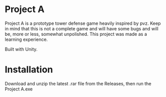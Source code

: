 # Project A
Project A is a prototype tower defense game heavily inspired by pvz. Keep in mind that this is not a complete game and will have some bugs and will be, more or less, somewhat unpolished. This project was made as a learning experience.

Built with Unity.

# Installation
Download and unzip the latest .rar file from the Releases, then run the Project A.exe
